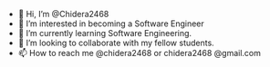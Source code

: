 - 👋 Hi, I’m @Chidera2468
- 👀 I’m interested in becoming a Software Engineer
- 🌱 I’m currently learning Software Engineering.
- 💞️ I’m looking to collaborate with my fellow students.
- 📫 How to reach me @chidera2468 or chidera2468
@gmail.com
<!---
Chidera2468/Chidera2468 is a ✨ special ✨ repository because its `README.md` (this file) appears on your GitHub profile.
You can click the Preview link to take a look at your changes.
--->
